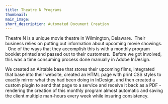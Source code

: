 ```yaml
---
title: Theatre N Programs
thumbnail:
main_image:
short_description: Automated Document Creation
---
```



Theatre N is a unique movie theatre in Wilmington, Delaware. &nbsp;Their business relies on putting out information about upcoming movie showings. &nbsp; One of the ways that they accomplish this is with a monthly program booklet printed and passed out to their customers. &nbsp;Before we got involved, this was a time consuming process done manually in Adobe InDesign.

We created an Airtable base that stores their upcoming films, integrated that base into their website, created an HTML page with print CSS styles to exactly mirror what they had been doing in InDesign, and then created a custom plugin to send that page to a service and receive it back as a PDF - rendering the creation of this monthly program almost automatic and saving the client multiple man-hours every week while insuring consistency.&nbsp;